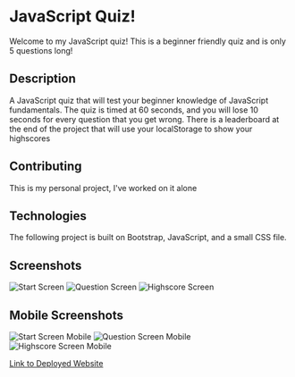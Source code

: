 # JavaScript Quiz!

Welcome to my JavaScript quiz! This is a beginner friendly quiz and is only 5 questions long!

## Description

A JavaScript quiz that will test your beginner knowledge of JavaScript fundamentals. The quiz is timed at 60 seconds, and you will lose 10 seconds for every question that you get wrong. There is a leaderboard at the end of the project that will use your localStorage to show your highscores

## Contributing

This is my personal project, I've worked on it alone

## Technologies

The following project is built on Bootstrap, JavaScript, and a small CSS file.

## Screenshots

![Start Screen](assets/images/startScreen.png)
![Question Screen](assets/images/questionScreen.png)
![Highscore Screen](assets/images/highscoreScreen.png)

## Mobile Screenshots

![Start Screen Mobile](assets/images/startMobile.png)
![Question Screen Mobile](assets/images/questionMobile.png)
![Highscore Screen Mobile](assets/images/highscoreMobile.png)

[Link to Deployed Website](https://hansonnick25.github.io/code-quiz/)
